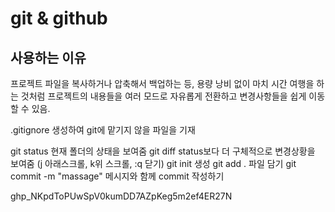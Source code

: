 # git & github

## 사용하는 이유

프로젝트 파일을 복사하거나 압축해서 백업하는 등, 용량 낭비 없이 마치 시간 여행을 하는 것처럼 프로젝트의 내용들을 여러 모드로 자유롭게 전환하고 변경사항들을 쉽게 이동할 수 있음.

.gitignore 생성하여 git에 맡기지 않을 파일을 기재

git status 현재 폴더의 상태을 보여줌
git diff status보다 더 구체적으로 변경상황을 보여줌
(j 아래스크롤, k위 스크롤, :q 닫기)
git init 생성
git add . 파일 담기
git commit -m "massage" 메시지와 함께 commit 작성하기

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
